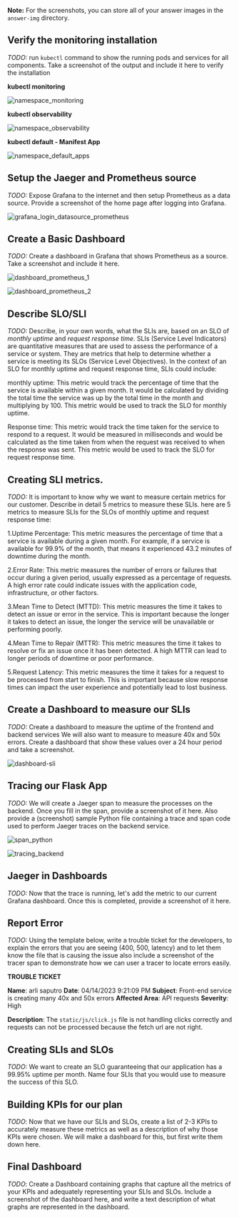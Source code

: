**Note:** For the screenshots, you can store all of your answer images in the `answer-img` directory.

## Verify the monitoring installation

*TODO:* run `kubectl` command to show the running pods and services for all components. Take a screenshot of the output and include it here to verify the installation

**kubectl monitoring**

![namespace_monitoring](https://user-images.githubusercontent.com/47803421/231892440-60c27c7d-ad3b-4eef-a36a-9b87300a5684.PNG)

**kubectl observability**

![namespace_observability](https://user-images.githubusercontent.com/47803421/231892475-c0514a63-deb5-47b0-8928-0eb11db889a7.PNG)

**kubectl default - Manifest App**

![namespace_default_apps](https://user-images.githubusercontent.com/47803421/231892520-b503e6d8-08c5-4cd2-9cae-44673c097a2e.PNG)

## Setup the Jaeger and Prometheus source
*TODO:* Expose Grafana to the internet and then setup Prometheus as a data source. Provide a screenshot of the home page after logging into Grafana.

![grafana_login_datasource_prometheus](https://user-images.githubusercontent.com/47803421/231892543-31086690-24d7-4242-8c61-8d68bf3db3e1.PNG)


## Create a Basic Dashboard
*TODO:* Create a dashboard in Grafana that shows Prometheus as a source. Take a screenshot and include it here.

![dashboard_prometheus_1](https://user-images.githubusercontent.com/47803421/231892950-c5a77b3d-df4a-45d8-9c1e-574a739e152e.PNG)

![dashboard_prometheus_2](https://user-images.githubusercontent.com/47803421/231892967-07341a28-0b42-490e-bd8d-557a3cebeb31.PNG)

## Describe SLO/SLI
*TODO:* Describe, in your own words, what the SLIs are, based on an SLO of *monthly uptime* and *request response time*.
SLIs (Service Level Indicators) are quantitative measures that are used to assess the performance of a service or system. They are metrics that help to determine whether a service is meeting its SLOs (Service Level Objectives). In the context of an SLO for monthly uptime and request response time, SLIs could include:

monthly uptime: This metric would track the percentage of time that the service is available within a given month. It would be calculated by dividing the total time the service was up by the total time in the month and multiplying by 100. This metric would be used to track the SLO for monthly uptime.

Response time: This metric would track the time taken for the service to respond to a request. It would be measured in milliseconds and would be calculated as the time taken from when the request was received to when the response was sent. This metric would be used to track the SLO for request response time.


## Creating SLI metrics.
*TODO:* It is important to know why we want to measure certain metrics for our customer. Describe in detail 5 metrics to measure these SLIs. 
here are 5 metrics to measure SLIs for the SLOs of monthly uptime and request response time:

1.Uptime Percentage: This metric measures the percentage of time that a service is available during a given month. For example, if a service is available for 99.9% of the month, that means it experienced 43.2 minutes of downtime during the month.

2.Error Rate: This metric measures the number of errors or failures that occur during a given period, usually expressed as a percentage of requests. A high error rate could indicate issues with the application code, infrastructure, or other factors.

3.Mean Time to Detect (MTTD): This metric measures the time it takes to detect an issue or error in the service. This is important because the longer it takes to detect an issue, the longer the service will be unavailable or performing poorly.

4.Mean Time to Repair (MTTR): This metric measures the time it takes to resolve or fix an issue once it has been detected. A high MTTR can lead to longer periods of downtime or poor performance.

5.Request Latency: This metric measures the time it takes for a request to be processed from start to finish. This is important because slow response times can impact the user experience and potentially lead to lost business.

## Create a Dashboard to measure our SLIs
*TODO:* Create a dashboard to measure the uptime of the frontend and backend services We will also want to measure to measure 40x and 50x errors. Create a dashboard that show these values over a 24 hour period and take a screenshot.

![dashboard-sli](https://user-images.githubusercontent.com/47803421/231898390-869ebe7a-915b-478d-9d86-b86dc5223be1.PNG)


## Tracing our Flask App
*TODO:*  We will create a Jaeger span to measure the processes on the backend. Once you fill in the span, provide a screenshot of it here. Also provide a (screenshot) sample Python file containing a trace and span code used to perform Jaeger traces on the backend service.

![span_python](https://user-images.githubusercontent.com/47803421/231898464-e4caf912-c0ae-4925-8137-b594556b8734.PNG)

![tracing_backend](https://user-images.githubusercontent.com/47803421/231898489-7f468fc5-2aae-4ef0-9fc3-61887e2837da.PNG)


## Jaeger in Dashboards
*TODO:* Now that the trace is running, let's add the metric to our current Grafana dashboard. Once this is completed, provide a screenshot of it here.



## Report Error
*TODO:* Using the template below, write a trouble ticket for the developers, to explain the errors that you are seeing (400, 500, latency) and to let them know the file that is causing the issue also include a screenshot of the tracer span to demonstrate how we can user a tracer to locate errors easily.

**TROUBLE TICKET**

**Name**: arli saputro
**Date**: 04/14/2023 9:21:09 PM
**Subject**: Front-end service is creating many 40x and 50x errors
**Affected Area**: API requests
**Severity**: High

**Description**:
The `static/js/click.js` file is not handling clicks correctly and requests can not be processed because the
fetch url are not right.


## Creating SLIs and SLOs
*TODO:* We want to create an SLO guaranteeing that our application has a 99.95% uptime per month. Name four SLIs that you would use to measure the success of this SLO.

## Building KPIs for our plan
*TODO*: Now that we have our SLIs and SLOs, create a list of 2-3 KPIs to accurately measure these metrics as well as a description of why those KPIs were chosen. We will make a dashboard for this, but first write them down here.

## Final Dashboard
*TODO*: Create a Dashboard containing graphs that capture all the metrics of your KPIs and adequately representing your SLIs and SLOs. Include a screenshot of the dashboard here, and write a text description of what graphs are represented in the dashboard.  
